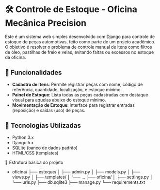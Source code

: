 # 🛠️ Controle de Estoque - Oficina Mecânica Precision

Este é um sistema web simples desenvolvido com Django para controle de estoque de peças automotivas, feito como parte de um projeto acadêmico. O objetivo é resolver o problema de controle manual de itens como filtros de óleo, pastilhas de freio e velas, evitando faltas ou excessos no estoque da oficina.

## 📌 Funcionalidades

- **Cadastro de Itens**: Permite registrar peças com nome, código de referência, quantidade, localização, e estoque mínimo.
- **Painel de Estoque**: Lista todas as peças cadastradas com destaque visual para aquelas abaixo do estoque mínimo.
- **Movimentação de Estoque**: Interface para registrar entradas (reposição) e saídas (uso) de peças.

## 🚀 Tecnologias Utilizadas

- Python 3.x
- Django 5.x
- SQLite (banco de dados padrão)
- HTML/CSS (templates)


📁 Estrutura básica do projeto
- oficina/
├── estoque/
│   ├── admin.py
│   ├── models.py
│   ├── views.py
│   ├── templates/
│   └── ...
├── oficina/
│   ├── settings.py
│   └── urls.py
├── db.sqlite3
├── manage.py
└── requirements.txt
